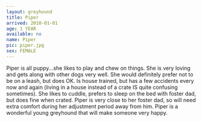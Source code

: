 ```yaml
---
layout: greyhound
title: Piper
arrived: 2010-01-01
age: 1 YEAR
available: no
name: Piper
pic: piper.jpg
sex: FEMALE
---
```


Piper is all puppy...she likes to play and chew on things. She is very loving and gets along with other dogs very well.
She would definitely prefer not to be on a leash, but does OK. Is house trained, but has a few accidents every now and
again (living in a house instead of a crate IS quite confusing sometimes). She likes to cuddle, prefers to sleep on the
bed with foster dad, but does fine when crated. Piper is very close to her foster dad, so will need extra comfort during
her adjustment period away from him. Piper is a wonderful young greyhound that will make someone very happy.
